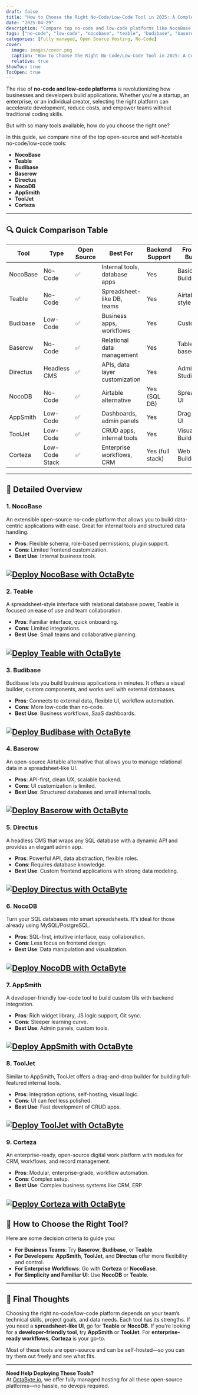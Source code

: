 ```yaml
---
draft: false
title: "How to Choose the Right No-Code/Low-Code Tool in 2025: A Complete Comparison"
date: "2025-04-29"
description: "Compare top no-code and low-code platforms like NocoBase, Budibase, Baserow, Directus, AppSmith, and more. Learn which tool suits your business needs best."
tags: ["no-code", "low-code", "nocobase", "teable", "budibase", "baserow", "directus", "nocodb", "appsmith", "tooljet", "corteza", "open-source", "no-code platform comparison", "low-code backend"]
categories: [Fully managed, Open Source Hosting, No-Code]
cover:
  image: images/cover.png
  caption: "How to Choose the Right No-Code/Low-Code Tool in 2025: A Complete Comparison"
  relative: true
ShowToc: true
TocOpen: true
---
```


The rise of **no-code and low-code platforms** is revolutionizing how businesses and developers build applications. Whether you're a startup, an enterprise, or an individual creator, selecting the right platform can accelerate development, reduce costs, and empower teams without traditional coding skills.

But with so many tools available, how do you choose the right one?

In this guide, we compare nine of the top open-source and self-hostable no-code/low-code tools:

- **NocoBase**
- **Teable**
- **Budibase**
- **Baserow**
- **Directus**
- **NocoDB**
- **AppSmith**
- **ToolJet**
- **Corteza**

---

## 🔍 Quick Comparison Table

| Tool       | Type           | Open Source | Best For                         | Backend Support   | Frontend Builder | Auth | Pricing |
|------------|----------------|-------------|----------------------------------|--------------------|------------------|------|---------|
| NocoBase   | No-Code        | ✅           | Internal tools, database apps    | Yes                | Basic UI Builder | ✅    | Free     |
| Teable     | No-Code        | ✅           | Spreadsheet-like DB, teams       | Yes                | Airtable-style   | ✅    | Free     |
| Budibase   | Low-Code       | ✅           | Business apps, workflows         | Yes                | Custom UI        | ✅    | Free/SaaS|
| Baserow    | No-Code        | ✅           | Relational data management       | Yes                | Table-based UI   | ✅    | Free/Paid|
| Directus   | Headless CMS   | ✅           | APIs, data layer customization   | Yes                | Admin Studio     | ✅    | Free     |
| NocoDB     | No-Code        | ✅           | Airtable alternative             | Yes (SQL DB)       | Spreadsheet UI   | ✅    | Free     |
| AppSmith   | Low-Code       | ✅           | Dashboards, admin panels         | Yes                | Drag & Drop UI   | ✅    | Free     |
| ToolJet    | Low-Code       | ✅           | CRUD apps, internal tools        | Yes                | Visual Builder   | ✅    | Free     |
| Corteza    | Low-Code Stack | ✅           | Enterprise workflows, CRM        | Yes (full stack)   | Web App Builder  | ✅    | Free     |

---

## 📌 Detailed Overview

### 1. **NocoBase**
An extensible open-source no-code platform that allows you to build data-centric applications with ease. Great for internal tools and structured data handling.

- **Pros**: Flexible schema, role-based permissions, plugin support.
- **Cons**: Limited frontend customization.
- **Best Use**: Internal business tools.

[![Deploy NocoBase with OctaByte](/images/deploy-on-octabyte.png)](https://octabyte.io/fully-managed-open-source-services/development/nocode-lowcode/nocobase)
---

### 2. **Teable**
A spreadsheet-style interface with relational database power, Teable is focused on ease of use and team collaboration.

- **Pros**: Familiar interface, quick onboarding.
- **Cons**: Limited integrations.
- **Best Use**: Small teams and collaborative planning.

[![Deploy Teable with OctaByte](/images/deploy-on-octabyte.png)](https://octabyte.io/fully-managed-open-source-services/development/nocode-lowcode/teable)
---

### 3. **Budibase**
Budibase lets you build business applications in minutes. It offers a visual builder, custom components, and works well with external databases.

- **Pros**: Connects to external data, flexible UI, workflow automation.
- **Cons**: More low-code than no-code.
- **Best Use**: Business workflows, SaaS dashboards.

[![Deploy Budibase with OctaByte](/images/deploy-on-octabyte.png)](https://octabyte.io/fully-managed-open-source-services/development/nocode-lowcode/budibase)
---

### 4. **Baserow**
An open-source Airtable alternative that allows you to manage relational data in a spreadsheet-like UI.

- **Pros**: API-first, clean UX, scalable backend.
- **Cons**: UI customization is limited.
- **Best Use**: Structured databases and small internal tools.

[![Deploy Baserow with OctaByte](/images/deploy-on-octabyte.png)](https://octabyte.io/fully-managed-open-source-services/development/nocode-lowcode/baserow)
---

### 5. **Directus**
A headless CMS that wraps any SQL database with a dynamic API and provides an elegant admin app.

- **Pros**: Powerful API, data abstraction, flexible roles.
- **Cons**: Requires database knowledge.
- **Best Use**: Custom frontend applications with strong data modeling.

[![Deploy Directus with OctaByte](/images/deploy-on-octabyte.png)](https://octabyte.io/fully-managed-open-source-services/applications/cms/directus)
---

### 6. **NocoDB**
Turn your SQL databases into smart spreadsheets. It's ideal for those already using MySQL/PostgreSQL.

- **Pros**: SQL-first, intuitive interface, easy collaboration.
- **Cons**: Less focus on frontend design.
- **Best Use**: Data manipulation and visualization.

[![Deploy NocoDB with OctaByte](/images/deploy-on-octabyte.png)](https://octabyte.io/fully-managed-open-source-services/development/nocode-lowcode/nocodb)
---

### 7. **AppSmith**
A developer-friendly low-code tool to build custom UIs with backend integration.

- **Pros**: Rich widget library, JS logic support, Git sync.
- **Cons**: Steeper learning curve.
- **Best Use**: Admin panels, custom tools.

[![Deploy AppSmith with OctaByte](/images/deploy-on-octabyte.png)](https://octabyte.io/fully-managed-open-source-services/development/nocode-lowcode/appsmith)
---

### 8. **ToolJet**
Similar to AppSmith, ToolJet offers a drag-and-drop builder for building full-featured internal tools.

- **Pros**: Integration options, self-hosting, visual logic.
- **Cons**: UI can feel less polished.
- **Best Use**: Fast development of CRUD apps.

[![Deploy ToolJet with OctaByte](/images/deploy-on-octabyte.png)](https://octabyte.io/fully-managed-open-source-services/development/nocode-lowcode/tooljet)
---

### 9. **Corteza**
An enterprise-ready, open-source digital work platform with modules for CRM, workflows, and record management.

- **Pros**: Modular, enterprise-grade, workflow automation.
- **Cons**: Complex setup.
- **Best Use**: Complex business systems like CRM, ERP.

[![Deploy Corteza with OctaByte](/images/deploy-on-octabyte.png)](https://octabyte.io/fully-managed-open-source-services/development/dev-tools/corteza)
---

## 🧠 How to Choose the Right Tool?

Here are some decision criteria to guide you:

- **For Business Teams**: Try **Baserow**, **Budibase**, or **Teable**.
- **For Developers**: **AppSmith**, **ToolJet**, and **Directus** offer more flexibility and control.
- **For Enterprise Workflows**: Go with **Corteza** or **NocoBase**.
- **For Simplicity and Familiar UI**: Use **NocoDB** or **Teable**.

---

## 🚀 Final Thoughts

Choosing the right no-code/low-code platform depends on your team’s technical skills, project goals, and data needs. Each tool has its strengths. If you need a **spreadsheet-like UI**, go for **Teable** or **NocoDB**. If you're looking for a **developer-friendly tool**, try **AppSmith** or **ToolJet**. For **enterprise-ready workflows**, **Corteza** is your go-to.

Most of these tools are open-source and can be self-hosted—so you can try them out freely and see what fits.

---

**Need Help Deploying These Tools?**  
At [OctaByte.io](https://octabyte.io), we offer fully managed hosting for all these open-source platforms—no hassle, no devops required.

